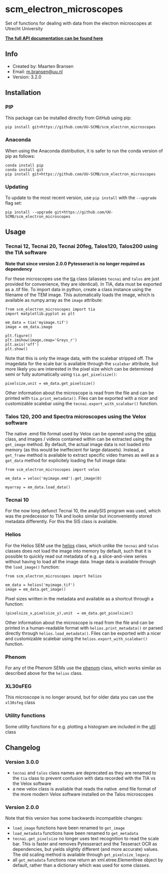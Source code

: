 # scm_electron_microscopes
Set of functions for dealing with data from the electron microscopes at Utrecht University

**[The full API documentation can be found here](https://UU-SCMB.github.io/scm_electron_microscopes/)**

## Info
- Created by: Maarten Bransen
- Email: m.bransen@uu.nl
- Version: 3.2.0

## Installation

### PIP
This package can be installed directly from GitHub using pip:
```
pip install git+https://github.com/UU-SCMB/scm_electron_microscopes
```
### Anaconda
When using the Anaconda distribution, it is safer to run the conda version of pip as follows:
```
conda install pip
conda install git
pip install git+https://github.com/UU-SCMB/scm_electron_microscopes
```
### Updating
To update to the most recent version, use `pip install` with the `--upgrade` flag set:
```
pip install --upgrade git+https://github.com/UU-SCMB/scm_electron_microscopes
```

## Usage
### Tecnai 12, Tecnai 20, Tecnai 20feg, Talos120, Talos200 using the TIA software

**Note that since version 2.0.0 Pytesseract is no longer required as dependency**

For these microscopes use the [tia](https://UU-SCMB.github.io/scm_electron_microscopes/#scm_electron_microscopes.tia) class (aliasses `tecnai` and `talos` are just provided for convenience, they are identical). In TIA, data must be exported as a .tif file. To import data in python, create a class instance using the filename of the TEM image. This automatically loads the image, which is available as numpy.array as the `image` attribute:
```
from scm_electron_microscopes import tia
import matplotlib.pyplot as plt

em_data = tia('myimage.tif')
image = em_data.image

plt.figure()
plt.imshow(image,cmap='Greys_r')
plt.axis('off')
plt.show()
```
Note that this is only the image data, with the scalebar stripped off. The imagedata for the scale bar is available through the `scalebar` attribute, but more likely you are interested in the pixel size which can be determined semi or fully automatically using `tia.get_pixelsize()`:
```
pixelsize,unit = em_data.get_pixelsize()
```
Other information about the microscope is read from the file and can be printed with `tia.print_metadata()`. Files can be exported with a nicer and customizable scalebar using the `tecnai.export_with_scalebar()` function.

### Talos 120, 200 and Spectra microscopes using the Velox software
The native .emd file format used by Velox can be opened using the [velox](https://UU-SCMB.github.io/scm_electron_microscopes/#scm_electron_microscopes.velox) class, and images / videos contained within can be extracted using the `get_image` method. By default, the actual image data is not loaded into memory (as this would be ineffecient for large datasets). Instead, a `get_frame` method is available to extract specific video frames as well as a `get_data` method for explicitely loading the full image data:
```
from scm_electron_microscopes import velox

em_data = velox('myimage.emd').get_image(0)

myarray = em_data.load_data()
```

### Tecnai 10
For the now long defunct Tecnai 10, the analySIS program was used, which was the predecessor to TIA and looks similar but inconveniently stored metadata differently. For this the SIS class is available.

### Helios
For the Helios SEM use the [helios](https://UU-SCMB.github.io/scm_electron_microscopes/#scm_electron_microscopes.helios) class, which unlike the `tecnai` and `talos` classes does not load the image into memory by default, such that it is possible to quickly read out metadata of e.g. a slice-and-view series without having to load all the image data. Image data is available through the `load_image()` function:
```
from scm_electron_microscopes import helios

em_data = helios('myimage.tif')
image = em_data.get_image()
```

Pixel sizes written in the metadata and available as a shortcut through a function:
```
(pixelsize_x,pixelsize_y),unit  = em_data.get_pixelsize()
```

Other information about the microscope is read from the file and can be printed in a human-readable format with `helios.print_metadata()` or parsed directly through `helios.load_metadata()`. Files can be exported with a nicer and customizable scalebar using the `helios.export_with_scalebar()` function.

### Phenom
For any of the Phenom SEMs use the [phenom](https://UU-SCMB.github.io/scm_electron_microscopes/#scm_electron_microscopes.phenom) class, which works similar as described above for the `helios` class.

### XL30sFEG
This microscope is no longer around, but for older data you can use the `xl30sfeg` class

### Utility functions
Some utility functions for e.g. plotting a histogram are included in the [util](https://UU-SCMB.github.io/scm_electron_microscopes/#scm_electron_microscopes.util) class


## Changelog

### Version 3.0.0
- `tecnai` and `talos` class names are deprecated as they are renamed to the `tia` class to prevent confusion with data recorded with the TIA vs the Velox software
- a new velox class is available that reads the native .emd file format of the more modern Velox software installed on the Talos microscopes

### Version 2.0.0
Note that this version has some backwards incompatible changes:
- `load_image` functions have been renamed to `get_image`
- `load_metadata` functions have been renamed to `get_metadata`
- `tecnai.get_pixelsize` no longer uses text recognition to read the scale bar. This is faster and removes Pytesseract and the Tesseract OCR as dependencies, but yields slightly different (and more accurate) values. The old scaling method is available through `get_pixelsize_legacy`.
- all `get_metadata` functions now return an xml.etree.Elementtree object by default, rather than a dictionary which was used for some classes.
